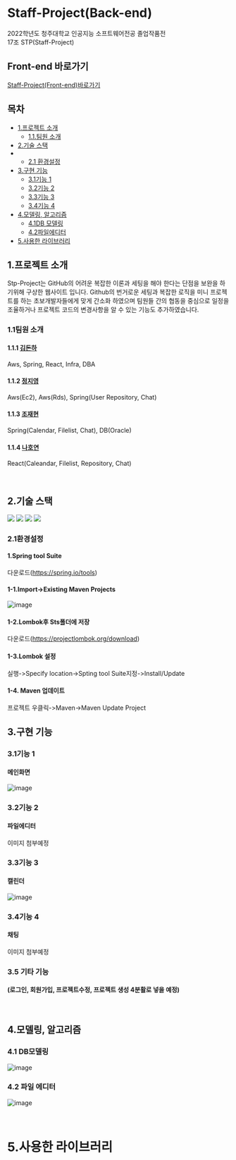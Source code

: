 # Staff-Project(Back-end)
2022학년도 청주대학교 인공지능 소프트웨어전공 졸업작품전<br>
17조 STP(Staff-Project) 
## Front-end 바로가기
[Staff-Project(Front-end)바로가기](https://github.com/dor917/staffFront)

## 목차
- [1.프로젝트 소개](#-프로젝트-소개)
   * [1.1.팀원 소개](#-팀원-소개)
- [2.기술 스택](#-2.기술-스택)
- * [2.1 환경설정](###-31기능-1)
- [3.구현 기능](#-구현-기능)
   * [3.1기능 1](###-3.1기능-1)
   * [3.2기능 2](###-3.2기능-2)
   * [3.3기능 3](###-3.3기능-3)
   * [3.4기능 4](###-3.4기능-4)
- [4.모델링, 알고리즘](##-4.모델링,-알고리즘)
   * [4.1DB 모델링](###-4.1-DB모델링)
   * [4.2파일에디터](###-4.2-파일에디터)
- [5.사용한 라이브러리](#사용한-라이브러리)   


## 1.프로젝트 소개

Stp-Project는 GitHub의 어려운 복잡한 이론과 세팅을 해야 한다는 단점을 보완을 하기위해 구상한  웹사이트 입니다. 
Github의 번거로운 세팅과 복잡한 로직을 미니 프로젝트를 하는 
초보개발자들에게 맞게 간소화 하였으며 팀원들 간의 협동을 중심으로 일정을 조율하거나 프로젝트 코드의 변경사항을 알 수 있는 기능도 추가하였습니다.
### 1.1팀원 소개
#### 1.1.1 [김돈하](https://github.com/dor917)
Aws, Spring, React, Infra, DBA
#### 1.1.2 [정지영](https://github.com/waitzero)
Aws(Ec2), Aws(Rds), Spring(User Repository, Chat)
#### 1.1.3 [조재현](https://github.com/twghy)
Spring(Calendar, Filelist, Chat), DB(Oracle)
#### 1.1.4 [나호연](https://github.com/nahoyeon)
React(Caleandar, Filelist, Repository, Chat)

<br>

## 2.기술 스택

<a href="https://spring.io/" target="_blank">                                                                                                                           <img src="https://img.shields.io/badge/Spring-6DB33F?style=for-the-badge&logo=Spring&logoColor=white"/></a>                                                           <a href="https://aws.amazon.com/ko/ec2/?nc2=h_ql_prod_fs_ec2" target="_blank">                                                                                         <img src="https://img.shields.io/badge/Aws(Ec2)-FF9900?style=for-the-badge&logo=Amazon Ec2&logoColor=white"/></a>                                                       <a href="https://aws.amazon.com/ko/rds/?nc2=h_ql_prod_fs_rds/" target="_blank">                                                                                         <img src="https://img.shields.io/badge/Aws(Rds)-527FFF?style=for-the-badge&logo=Amazon Rds&logoColor=white"/></a>                                                     <a href="https://www.oracle.com/" target="_blank">                                                                                                                     <img src="https://img.shields.io/badge/Oracle-F80000?style=for-the-badge&logo=Oracle&logoColor=white"/></a> 
<br>

### 2.1환경설정
  #### 1.Spring tool Suite
  다운로드(https://spring.io/tools)<br>
  #### 1-1.Import->Existing Maven Projects<br>
  ![image](https://user-images.githubusercontent.com/91938525/199014216-3c7a9634-9dc5-4e02-9d17-30b01c364d75.png)
  #### 1-2.Lombok후 Sts폴더에 저장
  다운로드(https://projectlombok.org/download)<br>
  #### 1-3.Lombok 설정
  실행->Specify location->Spting tool Suite지정->Install/Update
  #### 1-4. Maven 업데이트
  프로젝트 우클릭->Maven->Maven Update Project


## 3.구현 기능



### 3.1기능 1
#### 메인화면
![image](https://user-images.githubusercontent.com/91938525/199019683-cfa7008d-528e-42d8-86b5-64774d7ef346.png)


### 3.2기능 2
#### 파일에디터
이미지 첨부예정

### 3.3기능 3
#### 캘린더
![image](https://user-images.githubusercontent.com/91938525/199019907-8565a791-d850-49d0-a38f-a645198e13e3.png)

### 3.4기능 4
#### 채팅
이미지 첨부예정


### 3.5 기타 기능
#### (로그인, 회원가입, 프로젝트수정, 프로젝트 생성 4분활로 넣을 예정)
<br>

## 4.모델링, 알고리즘
### 4.1 DB모델링
![image](https://user-images.githubusercontent.com/91938525/199028954-90e56d8b-fee3-429c-908b-466a08e5e947.png)
### 4.2 파일 에디터
![image](https://user-images.githubusercontent.com/91938525/199029742-cf7ad7a1-343d-4a2f-a180-948763eee559.png)





<br>


# 5.사용한 라이브러리
